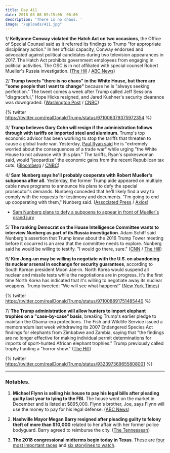 ```yaml
---
title: Day 411
date: 2018-03-06 09:15:00 -08:00
description: 'There is no chaos. '
image: "/uploads/411.jpg"
---
```


1/ **Kellyanne Conway violated the Hatch Act on two occasions**, the Office of Special Counsel said as it referred its findings to Trump "for appropriate disciplinary action." In her official capacity, Conway endorsed and advocated against political candidates during two television appearances in 2017. The Hatch Act prohibits government employees from engaging in political activities. The OSC is in not affiliated with special counsel Robert Mueller's Russia investigation. ([The Hill](http://thehill.com/homenews/administration/376945-watchdog-kellyanne-conway-violated-hatch-act-twice-in-tv-appearances) / [ABC News](http://abcnews.go.com/Politics/kellyanne-conway-found-violated-hatch-act/story?id=53557326))

2/ **Trump tweets "there is no chaos" in the White House, but there are "some people that I want to change"** because he is "always seeking perfection." The tweet comes a week after Trump called Jeff Sessions "disgraceful," Hope Hicks resigned, and Jared Kushner's security clearance was downgraded. ([Washington Post](https://www.washingtonpost.com/news/post-politics/wp/2018/03/06/trump-claims-there-is-no-chaos-in-white-house-but-warns-of-future-firings/) / [CNBC](https://www.cnbc.com/2018/03/06/trump-there-are-people-in-the-white-house-that-i-want-to-change.html))

{% twitter https://twitter.com/realDonaldTrump/status/971006379375972354 %}

3/ **Trump believes Gary Cohn will resign if the administration follows through with tariffs on imported steel and aluminum**. Trump's top economic advisor has been working to stop the tariffs that threaten to cause a global trade war. Yesterday, [Paul Ryan said](https://www.nytimes.com/2018/03/05/us/politics/trump-tariffs-steel-aluminum-nafta.html) he is "extremely worried about the consequences of a trade war" while urging "the White House to not advance with this plan." The tariffs, Ryan's spokeswoman said, would "jeopardize" the economic gains from the recent Republican tax cuts. ([Bloomberg](https://www.bloomberg.com/news/articles/2018-03-06/trump-said-to-be-convinced-cohn-will-leave-if-tariffs-instituted) / [CNBC](https://www.cnbc.com/2018/03/06/trump-believes-gary-cohn-will-resign-if-tariffs-imposed-report.html))

4/ **Sam Nunberg says he'll probably cooperate with Robert Mueller's subpoena after all.** Yesterday, the former Trump aide appeared on multiple cable news programs to announce his plans to defy the special prosecutor's demands. Nunberg conceded that he'll likely find a way to comply with the requests for testimony and documents. "I'm going to end up cooperating with them," Nunberg said. ([Associated Press](https://apnews.com/d77276cfdf0a4f3b9c526363ddbeb7c4) / [Axios](https://www.axios.com/nunberg-now-says-hell-cooperate-with-investigators-1520300941-e164aac2-e662-4684-a8c2-8123e25e77ce.html))

* [Sam Nunberg plans to defy a subpoena to appear in front of Mueller's grand jury](https://whatthefuckjusthappenedtoday.com/2018/03/05/day-410/#2-sam-nunberg-plans-to-defy-a-subpoe)

5/ **The ranking Democrat on the House Intelligence Committee wants to interview Nunberg as part of its Russia investigation**. Adam Schiff said Nunberg's assertion that Trump knew about the 2016 Trump Tower meeting before it occurred is an area that the committee needs to explore. Nunberg said he would be willing to testify. "I would go there, sure." ([CNN](https://www.cnn.com/2018/03/05/politics/schiff-nunberg-house-russia-probe-trump/index.html) / [The Hill](http://thehill.com/blogs/blog-briefing-room/news/376876-nunberg-i-would-go-before-house-intel-committee))

6/ **Kim Jong-un may be willing to negotiate with the U.S. on abandoning its nuclear arsenal in exchange for security guarantees**, according to South Korean president Moon Jae-in. North Korea would suspend all nuclear and missile tests while the negotiations are in progress. It's the first time North Korea has indicated that it's willing to negotiate away its nuclear weapons. Trump tweeted: "We will see what happens!" ([New York Times](https://www.nytimes.com/2018/03/06/world/asia/north-korea-south-nuclear-weapons.html))

{% twitter https://twitter.com/realDonaldTrump/status/971008891751485440 %}

7/ **The Trump administration will allow hunters to import elephant trophies on a "case-by-case" basis**, breaking Trump's earlier pledge to maintain the Obama-era protections. The Fish and Wildlife Service issued a memorandum last week withdrawing its 2007 Endangered Species Act findings for elephants from Zimbabwe and Zambia, saying that "the findings are no longer effective for making individual permit determinations for imports of sport-hunted African elephant trophies." Trump previously called trophy hunting a "horror show." ([The Hill](http://thehill.com/policy/energy-environment/376839-trump-admin-to-consider-elephant-trophy-imports-on-case-by-case))

{% twitter https://twitter.com/realDonaldTrump/status/932397369655808001 %}

---

### Notables.

1. **Michael Flynn is selling his house to pay his legal bills after pleading guilty last year to lying to the FBI.** The house went on the market in December and is listed at $895,000. Flynn's brother, Joe, says Flynn will use the money to pay for his legal defense. ([ABC News](http://abcnews.go.com/US/flynn-selling-house-pay-legal-bills-trump-probe/story?id=53545172))

2. **Nashville Mayor Megan Barry resigned after pleading guilty to felony theft of more than $10,000** related to her affair with her former police bodyguard. Barry agreed to reimburse the city. ([The Tennessean](https://www.tennessean.com/story/news/2018/03/06/nashville-mayor-megan-barry-expected-resign-press-conference-tuesday-morning/398440002/))

3. **The 2018 congressional midterms begin today in Texas**. These are [four most important races](https://www.washingtonpost.com/news/the-fix/wp/2018/03/06/your-cheat-sheet-for-how-to-sound-smart-about-tuesdays-texas-primaries/) and [six storylines to watch](https://www.nbcnews.com/politics/first-read/it-s-primary-day-texas-here-are-six-storylines-watch-n853956). 

